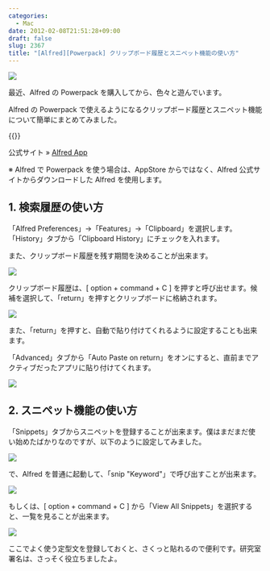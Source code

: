 ```yaml
---
categories:
  - Mac
date: 2012-02-08T21:51:28+09:00
draft: false
slug: 2367
title: "[Alfred][Powerpack] クリップボード履歴とスニペット機能の使い方"
---
```


![](/images/2012/02/2367_1.jpg)

最近、Alfred の Powerpack を購入してから、色々と遊んでいます。

Alfred の Powerpack で使えるようになるクリップボード履歴とスニペット機能について簡単にまとめてみました。

{{<app id="405843582" title="Alfred 1.0（無料）" src="http://a3.mzstatic.com/us/r1000/097/Purple/e1/d8/82/mzi.njcalvnn.100x100-75.png">}}

公式サイト » [Alfred App](http://www.alfredapp.com/)

※ Alfred で Powerpack を使う場合は、AppStore からではなく、Alfred 公式サイトからダウンロードした Alfred を使用します。

## 1. 検索履歴の使い方

「Alfred Preferences」→「Features」→「Clipboard」を選択します。「History」タブから「Clipboard History」にチェックを入れます。

また、クリップボード履歴を残す期間を決めることが出来ます。

![](/images/2012/02/2367_1.png)

クリップボード履歴は、[ option + command + C ] を押すと呼び出せます。候補を選択して、「return」を押すとクリップボードに格納されます。

![](/images/2012/02/2367_2.png)

また、「return」を押すと、自動で貼り付けてくれるように設定することも出来ます。

「Advanced」タブから「Auto Paste on return」をオンにすると、直前までアクティブだったアプリに貼り付けてくれます。

![](/images/2012/02/2367_3.png)

## 2. スニペット機能の使い方

「Snippets」タブからスニペットを登録することが出来ます。僕はまだまだ使い始めたばかりなのですが、以下のように設定してみました。

![](/images/2012/02/2367_4.png)

で、Alfred を普通に起動して、「snip "Keyword"」で呼び出すことが出来ます。

![](/images/2012/02/2367_5.png)

もしくは、[ option + command + C ] から「View All Snippets」を選択すると、一覧を見ることが出来ます。

![](/images/2012/02/2367_6.png)

ここでよく使う定型文を登録しておくと、さくっと貼れるので便利です。研究室署名は、さっそく役立ちましたよ。
